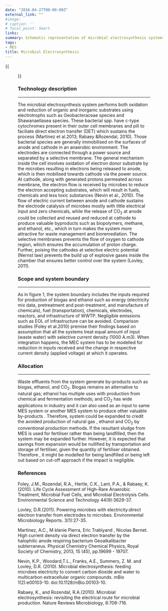 ```yaml
---
date: "2016-04-27T00:00:00Z"
external_link: ""
#image:
# caption: ''
# focal_point: Smart
links:
summary: Schematic representation of microbial electrosynthesis systems (MES) for LCA Analysis
tags:
- MES
title: Microbial Electrosynthesis
---
```

{{<figure src="mes.png">}}
### Technology description
---
The microbial electrosynthesis  system performs both oxidation and reduction of  organic and inorganic substrates using electrotrophs such as Geobacteraceae species and Shawanaellasea species. These bacterial spp. have  c-type cytochromes present in their outer  cell membranes and pili  to faciliate direct electron transfer (DET) which sustains the process (Martinez et al.2013; Rabaey &Rozendal, 2010). Those bacterial species are  generally immobilised on the surfaces of  anode and cathode in an anaerobic environment.  The electrodes are  connected through a power source and separated by a selective membrane. The general mechanism inside the cell  involves oxidation of electron donor substrate by the microbes resulting in electrons being  released to  anode, which is then mobilised towards cathode via the power source. At cathode, along with generated protons permeated across  membrane, the electron flow is received by microbes to reduce the electron accepting substrates, which  will result in fuels, chemicals and less toxic substances (Nevin et al., 2010). The flow of electric current between anode and cathode sustains the electrode catalysis of  microbes mostly with little electrical input and zero chemicals, while the release of CO<sub>2</sub> at anode could be collected and reused and reduced at cathode to produce valuable byproducts  such as biopolymers, methane, and ethanol, etc., which in turn makes the system more attractive for waste management and bioremediation. The selective membranes prevents the flow of oxygen to cathode region, which ensures the accumulation of proton charge. Further, poising the cathodes at selective electric potential (Nernst law) prevents the build up of explosive gases inside the chamber that ensures better control over the system (Lovley, 2011). 

### Scope and system boundary
---
As  in figure 1, the system boundary includes the  inputs required for production of biogas and ethanol such as energy (electricity mix data, pretreatment and post-treatment, and manufacture of chemicals), fuel (transportation), chemicals, electrodes, reactors, and infrastructure of WWTP. Negligible emissions such as EOL of infrastructure can be avoided. Comparison studies (Foley et al.2010) premise their findings based on assumption that all the systems treat equal amount of input (waste water) with selective current density (1000 A.m3). When integration happens, the MEC system has to be modelled for reduction in inputs  received and the  change in respective current density (applied voltage) at which it operates.

### Allocation
---
Waste effluents from the system generate by-products such as  biogas, ethanol, and CO<sub>2</sub>. Biogas remains an alternative to natural gas; ethanol has multiple uses  with production from chemical and fermentation methods; and CO<sub>2</sub> has wide applications in industry and it can also used as an input to  same MES system or another MES system to produce other valuable by-products . Therefore,  system  could   be expanded to credit the avoided production of natural gas , ethanol  and CO<sub>2</sub> by conventional production methods. If the resultant sludge from MES is used for fertiliser rather than being landfilled, then the system may be expanded further. However, it is expected that savings from expansion would be nullified by transportation and storage of fertiliser, given the quantity of fertiliser obtained.  Therefore , it might be modelled for  being landfilled  or being left out based on cut-off approach if the impact is negligible.


### References
Foley, J.M., Rozendal, R.A., Hertle, C.K., Lant, P.A., & Rabaey, K.(2010). Life Cycle Assessment of High-Rare Anaerobic Treatment, Microbial Fuel Cells, and Microbial Electrolysis Cells. Environmental Science and Technology 44(9):3629-37.

Lovley, D.R.(2011). Powering microbes with electricity:direct electron transfer from electrodes to microbes. Environmental Microbiology Reports. 3(1):27-35.

Martinez, A.C., M ́elanie Pierra, Eric Trablyand , Nicolas Bernet. High current density via direct electron transfer by the halophilic anode respiring bacterium Geoalkalibacter subterraneus. Physical Chemistry Chemical Physics, Royal Society of Chemistry, 2013, 15 (45), pp.19699 - 19707. 

Nevin, K.P., Woodard,T.L., Franks, A.E., Summers, Z. M. and Lovley, D.R. (2010). Microbial electrosynthesis: feeding microbes electricity to convert carbon dioxide and water to multicarbon extracellular organic compounds. mBio 1(2):e00103-10. doi:10.1128/mBio.00103-10.

Rabaey, K., and Rozendal, R.A.(2010). Microbial electrosynthesis: revisiting the electrical route for microbial production.  Nature Reviews Microbiology, 8:706-716.

